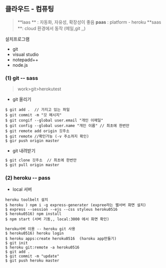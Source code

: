 ## 클라우드 - 컴퓨팅 

>**laas ** : 자동화, 자유성, 확장성이 좋음 
 **paas** : platform - heroku 
 **saas **: cloud 환경에서 동작 (메일,git ,,)

설치프로그램

- git
- visual studio
- notepadd++
- node.js

### (1) git  -- sass 

> work>git>herokutest 

- git 올리기

```shell
$ git add .  // 가지고 있는 파일
$ git commit -m "깃 메시지"  
$ git congif --global user.email "개인 이메일"
$ git config --global user.name "개인 이름" // 최초에 한번만 
$ git remote add origin 깃주소 
$ git remote //확인가능 (-v 주소까지 확인)
$ gir push origin master 
```

- git 내려받기

```sh
$ git clone 깃주소  // 최초에 한번만 
$ git pull origin master
```

### (2) heroku -- pass

- local 서버


```shell
heroku toolbelt 설치 
$ heroku ) npm i -g express-generater (expree라는 웹서버 화면 설치)
$ express --session --ejs --css styleus heroku0516
$ heroku0516) npm install
$ npm start (서버 기동,, local:3000 에서 화면 확인) 

heroku서버 이용 -- heroku git 사용
$ heroku0516) heroku login 
$ heroku apps:create heroku0516  (haroku app만들기)
$ git init 
$ heroku git:remote -a heroku0516
$ git add .
$ git commit -m "update"
$ git push heroku master 
```

